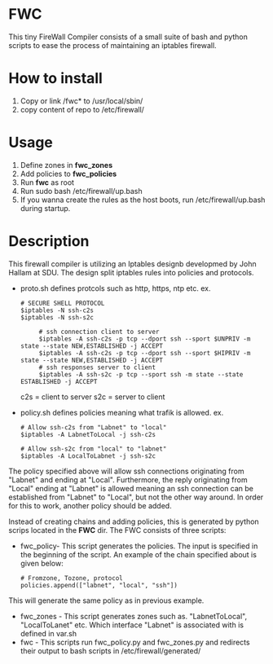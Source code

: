 # FWC
This tiny FireWall Compiler consists of a small suite of bash and python scripts to ease the process of maintaining an iptables firewall.


# How to install
1. Copy or link /fwc* to /usr/local/sbin/
2. copy content of repo to /etc/firewall/


# Usage
1. Define zones in **fwc_zones**
2. Add policies to **fwc_policies**
3. Run **fwc** as root
4. Run sudo bash /etc/firewall/up.bash
5. If you wanna create the rules as the host boots, run /etc/firewall/up.bash during startup.


# Description
This firewall compiler is utilizing an Iptables designb developmed by John Hallam at SDU. The design split iptables rules into policies and protocols.

* proto.sh defines protcols such as http, https, ntp etc.
ex.
    ```
    # SECURE SHELL PROTOCOL
    $iptables -N ssh-c2s
    $iptables -N ssh-s2c

         # ssh connection client to server
         $iptables -A ssh-c2s -p tcp --dport ssh --sport $UNPRIV -m state --state NEW,ESTABLISHED -j ACCEPT
         $iptables -A ssh-c2s -p tcp --dport ssh --sport $HIPRIV -m state --state NEW,ESTABLISHED -j ACCEPT
         # ssh responses server to client
         $iptables -A ssh-s2c -p tcp --sport ssh -m state --state ESTABLISHED -j ACCEPT
    ```
     c2s = client to server
     s2c = server to client
     
     
* policy.sh defines policies meaning what trafik is allowed.
ex. 
    ```
    # Allow ssh-c2s from "Labnet" to "local"
    $iptables -A LabnetToLocal -j ssh-c2s
    
    # Allow ssh-s2c from "local" to "labnet"
    $iptables -A LocalToLabnet -j ssh-s2c
    ```
The policy specified above will allow ssh connections originating from "Labnet" and ending at "Local". Furthermore, the reply originating from "Local" ending at "Labnet" is allowed meaning an ssh connection can be established from "Labnet" to "Local", but not the other way around. In order for this to work, another policy should be added.

Instead of creating chains and adding policies, this is generated by python scrips located in the **FWC** dir. 
The FWC consists of three scripts:

* fwc_policy- This script generates the policies. The input is specified in the beginning of the script. An example of the chain specified about is given below:
    ```
    # Fromzone, Tozone, protocol
    policies.append(["labnet", "local", "ssh"])
    ```
 This will generate the same policy as in previous example.
 
* fwc_zones - This script generates zones such as. "LabnetToLocal", "LocalToLanet" etc. Which interface "Labnet" is associated with is defined in var.sh
* fwc - This scripts run fwc_policy.py and fwc_zones.py and redirects their output to bash scripts in /etc/firewall/generated/



